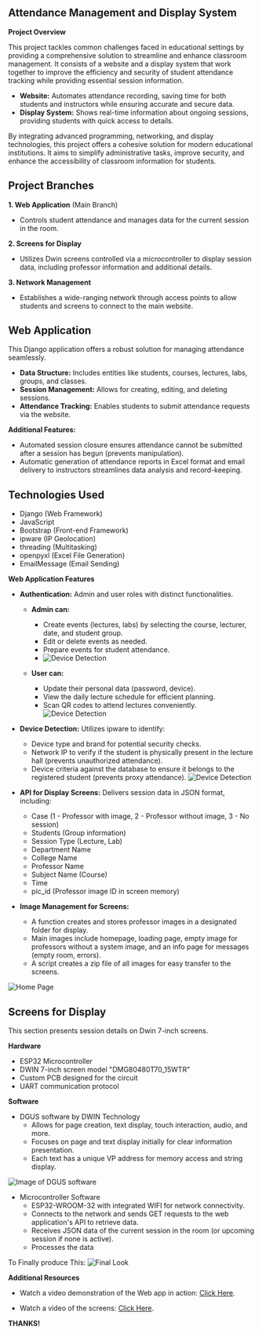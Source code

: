 ## Attendance Management and Display System

**Project Overview**

This project tackles common challenges faced in educational settings by providing a comprehensive solution to streamline and enhance classroom management. It consists of a website and a display system that work together to improve the efficiency and security of student attendance tracking while providing essential session information.

* **Website:** Automates attendance recording, saving time for both students and instructors while ensuring accurate and secure data.
* **Display System:** Shows real-time information about ongoing sessions, providing students with quick access to details.

By integrating advanced programming, networking, and display technologies, this project offers a cohesive solution for modern educational institutions. It aims to simplify administrative tasks, improve security, and enhance the accessibility of classroom information for students.

## Project Branches

**1. Web Application** (Main Branch)

* Controls student attendance and manages data for the current session in the room.

**2. Screens for Display**

* Utilizes Dwin screens controlled via a microcontroller to display session data, including professor information and additional details.

**3. Network Management**

* Establishes a wide-ranging network through access points to allow students and screens to connect to the main website.

## Web Application

This Django application offers a robust solution for managing attendance seamlessly.

* **Data Structure:** Includes entities like students, courses, lectures, labs, groups, and classes.
* **Session Management:** Allows for creating, editing, and deleting sessions.
* **Attendance Tracking:** Enables students to submit attendance requests via the website.

**Additional Features:**

* Automated session closure ensures attendance cannot be submitted after a session has begun (prevents manipulation).
* Automatic generation of attendance reports in Excel format and email delivery to instructors streamlines data analysis and record-keeping.

## Technologies Used

* Django (Web Framework)
* JavaScript
* Bootstrap (Front-end Framework)
* ipware (IP Geolocation)
* threading (Multitasking)
* openpyxl (Excel File Generation)
* EmailMessage (Email Sending)

**Web Application Features**

* **Authentication:** Admin and user roles with distinct functionalities.

    * **Admin can:**
        * Create events (lectures, labs) by selecting the course, lecturer, date, and student group.
        * Edit or delete events as needed.
        * Prepare events for student attendance.
        * ![Device Detection](media/img1.png)

    * **User can:**
        * Update their personal data (password, device).
        * View the daily lecture schedule for efficient planning.
        * Scan QR codes to attend lectures conveniently.
![Device Detection](media/img2.png)

* **Device Detection:** Utilizes ipware to identify:
    * Device type and brand for potential security checks.
    * Network IP to verify if the student is physically present in the lecture hall (prevents unauthorized attendance).
    * Device criteria against the database to ensure it belongs to the registered student (prevents proxy attendance).
![Device Detection](media/img3.png)

* **API for Display Screens:** Delivers session data in JSON format, including:
    * Case (1 - Professor with image, 2 - Professor without image, 3 - No session)
    * Students (Group information)
    * Session Type (Lecture, Lab)
    * Department Name
    * College Name
    * Professor Name
    * Subject Name (Course)
    * Time
    * pic_id (Professor image ID in screen memory)

* **Image Management for Screens:**
    * A function creates and stores professor images in a designated folder for display.
    * Main images include homepage, loading page, empty image for professors without a system image, and an info page for messages (empty room, errors).
    * A script creates a zip file of all images for easy transfer to the screens.

![Home Page](media/img4.jpg)

## Screens for Display

This section presents session details on Dwin 7-inch screens.

**Hardware**

* ESP32 Microcontroller
* DWIN 7-inch screen model "DMG80480T70_15WTR"
* Custom PCB designed for the circuit
* UART communication protocol

**Software**

* DGUS software by DWIN Technology
    * Allows for page creation, text display, touch interaction, audio, and more.
    * Focuses on page and text display initially for clear information presentation.
    * Each text has a unique VP address for memory access and string display.

![Image of DGUS software](media/img5.png)

* Microcontroller Software
    * ESP32-WROOM-32 with integrated WIFI for network connectivity.
    * Connects to the network and sends GET requests to the web application's API to retrieve data.
    * Receives JSON data of the current session in the room (or upcoming session if none is active).
    * Processes the data

To Finally produce This:
![Final Look](media/img6.jpeg)


**Additional Resources**


* Watch a video demonstration of the Web app in action: [Click Here](https://youtu.be/0q1bPAbHGvk).

* Watch a video of the screens: [Click Here](https://youtu.be/HJsce49xAmY).

**THANKS!**
